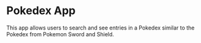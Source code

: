 # Pokedex App

This app allows users to search and see entries in a Pokedex similar to the Pokedex from Pokemon Sword and Shield.

